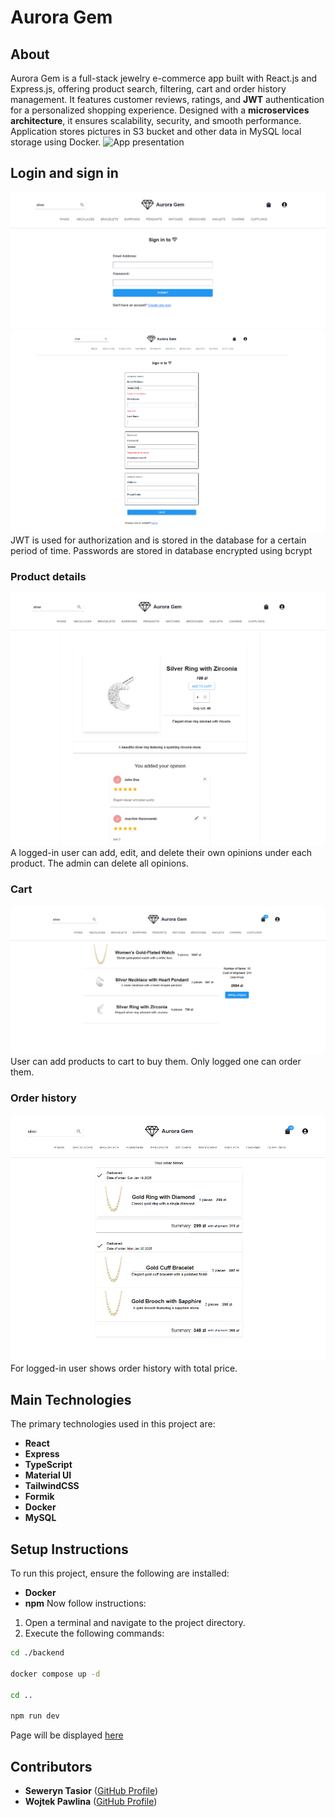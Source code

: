 # Aurora Gem 
## About
Aurora Gem is a full-stack jewelry e-commerce app built with React.js and Express.js, offering  product search, filtering, cart and order history management. It features customer reviews, ratings, and **JWT** authentication for a personalized shopping experience. Designed with a **microservices architecture**, it ensures scalability, security, and smooth performance. Application stores pictures in S3 bucket and other data in MySQL local storage using Docker.
![App presentation](docs/aurora-gem-clip.gif "App presentation")

## Login and sign in
![Screenshot showing Login page](docs/login.png "Screenshot showing Login page")
![Screenshot showing Sign in page](docs/sign-in.png "Screenshot showing Sign in page")
JWT is used for authorization and is stored in the database for a certain period of time.
Passwords are stored in database encrypted using bcrypt
### Product details
![Screenshot showing Product details page](docs/product-details.png "Screenshot showing Product details page")
A logged-in user can add, edit, and delete their own opinions under each product. The admin can delete all opinions.
### Cart
![Screenshot showing Cart page](docs/cart.png "Screenshot showing Cart page")
User can add products to cart to buy them. Only logged one can order them.
### Order history
![Screenshot showing Order history page](docs/order-history.png "Screenshot showing Order history page")
For logged-in user shows order history with total price.
## Main Technologies
The primary technologies used in this project are:
- **React** 
- **Express**
- **TypeScript**
- **Material UI**
- **TailwindCSS**
- **Formik**
- **Docker**
- **MySQL**
## Setup Instructions
To run this project, ensure the following are installed:
- **Docker**
- **npm**
Now follow instructions:
1. Open a terminal and navigate to the project directory.
2. Execute the following commands:

```sh
cd ./backend

docker compose up -d

cd ..

npm run dev
```
Page will be displayed [here](http://localhost:5173/)
## Contributors
- **Seweryn Tasior** ([GitHub Profile](https://github.com/Sewery))
- **Wojtek Pawlina** ([GitHub Profile](https://github.com/Wpawlina))

